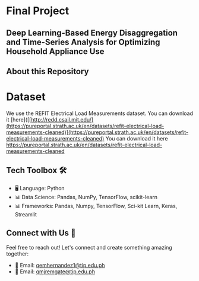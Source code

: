 # Final Project

## Deep Learning-Based Energy Disaggregation and Time-Series Analysis for Optimizing Household Appliance Use



## About this Repository

# Dataset
We use the REFIT Electrical Load Measurements dataset. You can download it [here]([[http://redd.csail.mit.edu/](https://pureportal.strath.ac.uk/en/datasets/refit-electrical-load-measurements-cleaned)](https://pureportal.strath.ac.uk/en/datasets/refit-electrical-load-measurements-cleaned) You can download it here https://pureportal.strath.ac.uk/en/datasets/refit-electrical-load-measurements-cleaned


## Tech Toolbox 🛠️


- 🖥️ Language: Python
- 📊 Data Science: Pandas, NumPy, TensorFlow, scikit-learn
- 📊 Frameworks: Pandas, Numpy, TensorFlow, Sci-kit Learn, Keras, Streamlit

## Connect with Us 📲

Feel free to reach out! Let's connect and create something amazing together:

- 📧 Email: [qemhernandez1@tip.edu.ph](mailto:qemhernandez1@tip.edu.ph)
- 📧 Email: [qmjremgate@tip.edu.ph](mailto:qmjremgate@tip.edu.ph)
